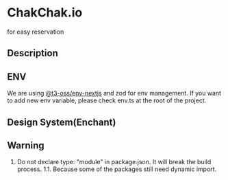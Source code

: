 # ChakChak.io

for easy reservation

## Description

## ENV

We are using [@t3-oss/env-nextjs](https://env.t3.gg/docs/recipes) and zod for env management.
If you want to add new env variable, please check env.ts at the root of the project.

## Design System(Enchant)

## Warning

1. Do not declare type: "module" in package.json. It will break the build process.
    1.1. Because some of the packages still need dynamic import.
